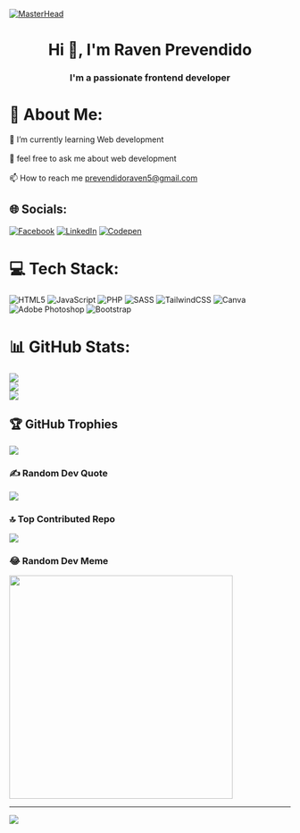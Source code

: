[![MasterHead](https://gifdb.com/images/high/animated-chock-coding-c78f6elj32sfoi8q.gif)](https://ravenprevendido.io)
<h1 align="center">Hi 👋, I'm Raven Prevendido</h1>
<h3 align="center">I'm a passionate frontend developer</h3>

# 💫 About Me:
🌱 I’m currently learning Web development<br><br>💬 feel free to ask me about web development<br><br>📫 How to reach me prevendidoraven5@gmail.com


## 🌐 Socials:
[![Facebook](https://img.shields.io/badge/Facebook-%231877F2.svg?logo=Facebook&logoColor=white)](https://facebook.com/ravenprevendido) [![LinkedIn](https://img.shields.io/badge/LinkedIn-%230077B5.svg?logo=linkedin&logoColor=white)](https://linkedin.com/in/raven-prevendido-26b6a3288) [![Codepen](https://img.shields.io/badge/Codepen-000000?style=for-the-badge&logo=codepen&logoColor=white)](https://codepen.io/Raven04) 

# 💻 Tech Stack:
![HTML5](https://img.shields.io/badge/html5-%23E34F26.svg?style=for-the-badge&logo=html5&logoColor=white) ![JavaScript](https://img.shields.io/badge/javascript-%23323330.svg?style=for-the-badge&logo=javascript&logoColor=%23F7DF1E) ![PHP](https://img.shields.io/badge/php-%23777BB4.svg?style=for-the-badge&logo=php&logoColor=white) ![SASS](https://img.shields.io/badge/SASS-hotpink.svg?style=for-the-badge&logo=SASS&logoColor=white) ![TailwindCSS](https://img.shields.io/badge/tailwindcss-%2338B2AC.svg?style=for-the-badge&logo=tailwind-css&logoColor=white) ![Canva](https://img.shields.io/badge/Canva-%2300C4CC.svg?style=for-the-badge&logo=Canva&logoColor=white) ![Adobe Photoshop](https://img.shields.io/badge/adobephotoshop-%2331A8FF.svg?style=for-the-badge&logo=adobephotoshop&logoColor=white) ![Bootstrap](https://img.shields.io/badge/bootstrap-%23563D7C.svg?style=for-the-badge&logo=bootstrap&logoColor=white)
# 📊 GitHub Stats:
![](https://github-readme-stats.vercel.app/api?username=ravenprevendido&theme=radical&hide_border=true&include_all_commits=true&count_private=true)<br/>
![](https://github-readme-streak-stats.herokuapp.com/?user=ravenprevendido&theme=radical&hide_border=true)<br/>
![](https://github-readme-stats.vercel.app/api/top-langs/?username=ravenprevendido&theme=radical&hide_border=true&include_all_commits=true&count_private=true&layout=compact)

## 🏆 GitHub Trophies
![](https://github-profile-trophy.vercel.app/?username=ravenprevendido&theme=radical&no-frame=false&no-bg=false&margin-w=4)

### ✍️ Random Dev Quote
![](https://quotes-github-readme.vercel.app/api?type=horizontal&theme=radical)

### 🔝 Top Contributed Repo
![](https://github-contributor-stats.vercel.app/api?username=ravenprevendido&limit=5&theme=radical&combine_all_yearly_contributions=true)

### 😂 Random Dev Meme
<img src='https://randommeme-five.vercel.app/' style="height: 400px;"/>

---
[![](https://visitcount.itsvg.in/api?id=ravenprevendido&icon=0&color=0)](https://visitcount.itsvg.in)

<!-- Proudly created with GPRM ( https://gprm.itsvg.in ) -->
